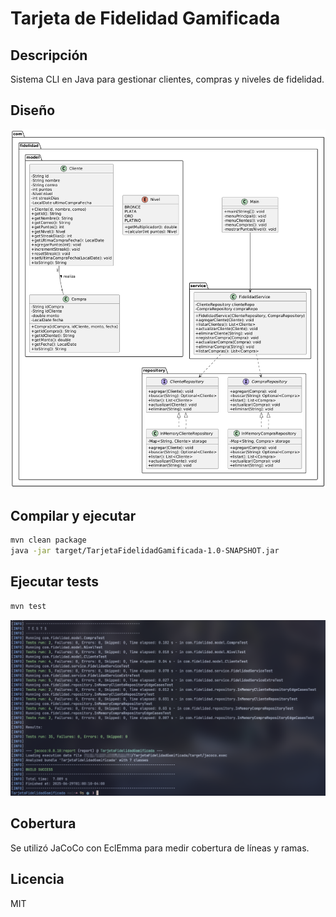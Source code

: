 # Tarjeta de Fidelidad Gamificada

## Descripción
Sistema CLI en Java para gestionar clientes, compras y niveles de fidelidad.

## Diseño

![Diagrama](docs/UML.png)

## Compilar y ejecutar
```bash
mvn clean package
java -jar target/TarjetaFidelidadGamificada-1.0-SNAPSHOT.jar
```

## Ejecutar tests

```bash
mvn test
```

![Tests](docs/tests.png)
## Cobertura

Se utilizó JaCoCo con EclEmma para medir cobertura de líneas y ramas.

## Licencia

MIT
